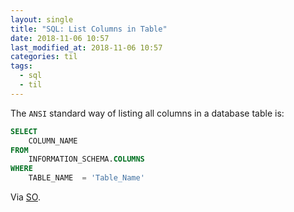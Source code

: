 ```yaml
---
layout: single
title: "SQL: List Columns in Table"
date: 2018-11-06 10:57
last_modified_at: 2018-11-06 10:57
categories: til
tags:
  - sql
  - til
---
```


The `ANSI` standard way of listing all columns in a database table is:

```sql
SELECT
    COLUMN_NAME
FROM
    INFORMATION_SCHEMA.COLUMNS
WHERE
    TABLE_NAME  = 'Table_Name'
```

Via [SO](https://stackoverflow.com/a/1580495/1257318).
